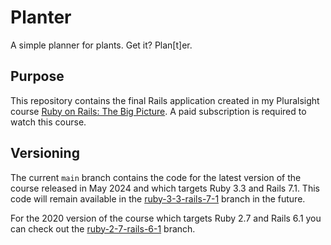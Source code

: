 # Planter

A simple planner for plants. Get it? Plan[t]er.

## Purpose

This repository contains the final Rails application created 
in my Pluralsight course [Ruby on Rails: The Big Picture][rorbp]. 
A paid subscription is required to watch this course. 

## Versioning

The current `main` branch contains the code for the latest version
of the course released in May 2024 and which targets Ruby 3.3 and 
Rails 7.1. This code will remain available in the [ruby-3-3-rails-7-1][v2] 
branch in the future.

For the 2020 version of the course which targets Ruby 2.7 and 
Rails 6.1 you can check out the [ruby-2-7-rails-6-1][v1] branch.

[rorbp]: https://www.pluralsight.com/courses/ruby-rails-big-picture
[v1]: https://github.com/olivierlacan/planter/tree/ruby-2-7-rails-6-1
[v2]: https://github.com/olivierlacan/planter/tree/ruby-3-3-rails-7-1
